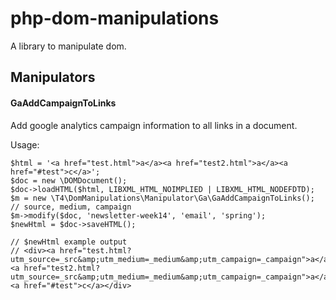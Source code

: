 # php-dom-manipulations

A library to manipulate dom.



## Manipulators

#### GaAddCampaignToLinks

Add google analytics campaign information to all links in a document.

Usage:

```
$html = '<a href="test.html">a</a><a href="test2.html">a</a><a href="#test">c</a>';
$doc = new \DOMDocument();
$doc->loadHTML($html, LIBXML_HTML_NOIMPLIED | LIBXML_HTML_NODEFDTD);
$m = new \T4\DomManipulations\Manipulator\Ga\GaAddCampaignToLinks();
// source, medium, campaign
$m->modify($doc, 'newsletter-week14', 'email', 'spring');
$newHtml = $doc->saveHTML();

// $newHtml example output
// <div><a href="test.html?utm_source=_src&amp;utm_medium=_medium&amp;utm_campaign=_campaign">a</a><a href="test2.html?utm_source=_src&amp;utm_medium=_medium&amp;utm_campaign=_campaign">a</a><a href="#test">c</a></div>

        
```